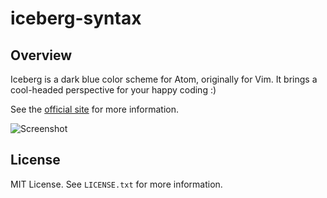 iceberg-syntax
==============


Overview
--------
Iceberg is a dark blue color scheme for Atom, originally for Vim.
It brings a cool-headed perspective for your happy coding :)

See the [official site](http://cocopon.github.io/iceberg.vim/) for more
information.

![Screenshot](http://cocopon.me/app/vim-iceberg/github/screenshot_atom.png)


License
-------
MIT License. See `LICENSE.txt` for more information.
